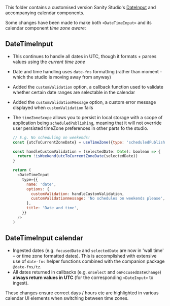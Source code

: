 This folder contains a customised version Sanity Studio's [DateInput](https://github.com/sanity-io/sanity/tree/next/packages/%40sanity/form-builder/src/inputs/DateInputs) and accompanying calendar components.

Some changes have been made to make both `<DateTimeInput>` and its calendar component _time zone aware_:

## DateTimeInput

- This continues to handle all dates in UTC, though it formats + parses values using the _current time zone_
- Date and time handling uses `date-fns` formatting (rather than moment - which the studio is moving away from anyway)
- Added the `customValidation` option, a callback function used to validate whether certain date ranges are selectable in the calendar
- Added the `customValidationMessage` option, a custom error message displayed when `customValidation` fails
- The `timeZoneScope` allows you to persist in local storage with a scope of application being `scheduledPublishing`, meaning that it will not override user persisted timeZone preferences in other parts fo the studio.

  ```js
  // E.g. No scheduling on weekends!
  const {utcToCurrentZoneDate} = useTimeZone({type: 'scheduledPublishing'})

  const handleCustomValidation = (selectedDate: Date): boolean => {
    return !isWeekend(utcToCurrentZoneDate(selectedDate))
  }

  return (
    <DateTimeInput
      type={{
        name: 'date',
        options: {
          customValidation: handleCustomValidation,
          customValidationmessage: 'No schedules on weekends please',
        },
        title: 'Date and time',
      }}
    />
  )
  ```

## DateTimeInput calendar

- Ingested dates (e.g. `focusedDate` and `selectedDate` are now in 'wall time' – or time zone formatted dates). This is accomplished with extensive use of `date-fns` helper functions combined with the companion package `@date-fns/tz`.
- All dates returned in callbacks (e.g. `onSelect` and `onFocusedDateChange`) **always return values in UTC** (for the corresponding `<DateInput>` to ingest).

These changes ensure correct days / hours etc are highlighted in various calendar UI elements when switching between time zones.
